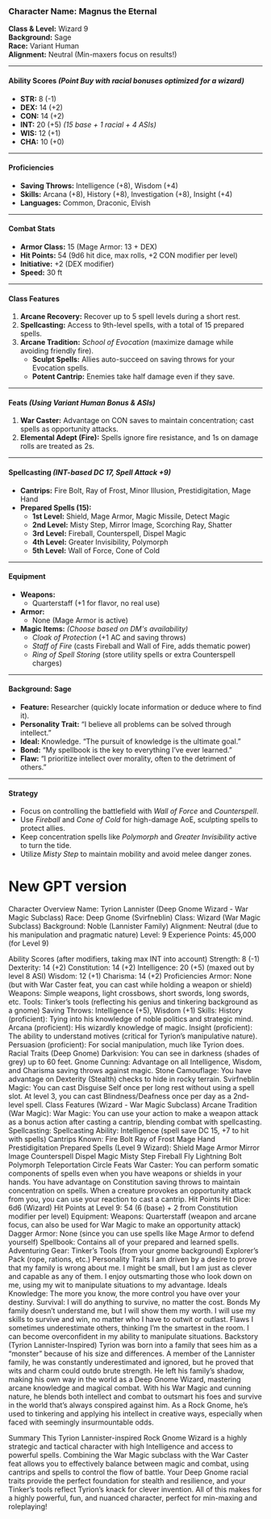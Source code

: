 ### Character Name: Magnus the Eternal

**Class & Level:** Wizard 9  
**Background:** Sage  
**Race:** Variant Human  
**Alignment:** Neutral (Min-maxers focus on results!)

---

#### **Ability Scores** _(Point Buy with racial bonuses optimized for a wizard)_

- **STR:** 8 (-1)
- **DEX:** 14 (+2)
- **CON:** 14 (+2)
- **INT:** 20 (+5) _(15 base + 1 racial + 4 ASIs)_
- **WIS:** 12 (+1)
- **CHA:** 10 (+0)

---

#### **Proficiencies**

- **Saving Throws:** Intelligence (+8), Wisdom (+4)
- **Skills:** Arcana (+8), History (+8), Investigation (+8), Insight (+4)
- **Languages:** Common, Draconic, Elvish

---

#### **Combat Stats**

- **Armor Class:** 15 (Mage Armor: 13 + DEX)
- **Hit Points:** 54 (9d6 hit dice, max rolls, +2 CON modifier per level)
- **Initiative:** +2 (DEX modifier)
- **Speed:** 30 ft

---

#### **Class Features**

1. **Arcane Recovery:** Recover up to 5 spell levels during a short rest.
2. **Spellcasting:** Access to 9th-level spells, with a total of 15 prepared spells.
3. **Arcane Tradition:** _School of Evocation_ (maximize damage while avoiding friendly fire).
    - **Sculpt Spells:** Allies auto-succeed on saving throws for your Evocation spells.
    - **Potent Cantrip:** Enemies take half damage even if they save.

---

#### **Feats** _(Using Variant Human Bonus & ASIs)_

1. **War Caster:** Advantage on CON saves to maintain concentration; cast spells as opportunity attacks.
2. **Elemental Adept (Fire):** Spells ignore fire resistance, and 1s on damage rolls are treated as 2s.

---

#### **Spellcasting** _(INT-based DC 17, Spell Attack +9)_

- **Cantrips:** Fire Bolt, Ray of Frost, Minor Illusion, Prestidigitation, Mage Hand
- **Prepared Spells (15):**
    - **1st Level:** Shield, Mage Armor, Magic Missile, Detect Magic
    - **2nd Level:** Misty Step, Mirror Image, Scorching Ray, Shatter
    - **3rd Level:** Fireball, Counterspell, Dispel Magic
    - **4th Level:** Greater Invisibility, Polymorph
    - **5th Level:** Wall of Force, Cone of Cold

---

#### **Equipment**

- **Weapons:**
    - Quarterstaff (+1 for flavor, no real use)
- **Armor:**
    - None (Mage Armor is active)
- **Magic Items:** _(Choose based on DM's availability)_
    - _Cloak of Protection_ (+1 AC and saving throws)
    - _Staff of Fire_ (casts Fireball and Wall of Fire, adds thematic power)
    - _Ring of Spell Storing_ (store utility spells or extra Counterspell charges)

---

#### **Background: Sage**

- **Feature:** Researcher (quickly locate information or deduce where to find it).
- **Personality Trait:** “I believe all problems can be solved through intellect.”
- **Ideal:** Knowledge. “The pursuit of knowledge is the ultimate goal.”
- **Bond:** “My spellbook is the key to everything I’ve ever learned.”
- **Flaw:** “I prioritize intellect over morality, often to the detriment of others.”

---

#### **Strategy**

- Focus on controlling the battlefield with _Wall of Force_ and _Counterspell_.
- Use _Fireball_ and _Cone of Cold_ for high-damage AoE, sculpting spells to protect allies.
- Keep concentration spells like _Polymorph_ and _Greater Invisibility_ active to turn the tide.
- Utilize _Misty Step_ to maintain mobility and avoid melee danger zones.


# New GPT version
Character Overview
Name: Tyrion Lannister (Deep Gnome Wizard - War Magic Subclass)
Race: Deep Gnome (Svirfneblin)
Class: Wizard (War Magic Subclass)
Background: Noble (Lannister Family)
Alignment: Neutral (due to his manipulation and pragmatic nature)
Level: 9
Experience Points: 45,000 (for Level 9)

Ability Scores (after modifiers, taking max INT into account)
Strength: 8 (-1)
Dexterity: 14 (+2)
Constitution: 14 (+2)
Intelligence: 20 (+5) (maxed out by level 8 ASI)
Wisdom: 12 (+1)
Charisma: 14 (+2)
Proficiencies
Armor: None (but with War Caster feat, you can cast while holding a weapon or shield)
Weapons: Simple weapons, light crossbows, short swords, long swords, etc.
Tools: Tinker’s tools (reflecting his genius and tinkering background as a gnome)
Saving Throws: Intelligence (+5), Wisdom (+1)
Skills:
History (proficient): Tying into his knowledge of noble politics and strategic mind.
Arcana (proficient): His wizardly knowledge of magic.
Insight (proficient): The ability to understand motives (critical for Tyrion’s manipulative nature).
Persuasion (proficient): For social manipulation, much like Tyrion does.
Racial Traits (Deep Gnome)
Darkvision: You can see in darkness (shades of grey) up to 60 feet.
Gnome Cunning: Advantage on all Intelligence, Wisdom, and Charisma saving throws against magic.
Stone Camouflage: You have advantage on Dexterity (Stealth) checks to hide in rocky terrain.
Svirfneblin Magic: You can cast Disguise Self once per long rest without using a spell slot. At level 3, you can cast Blindness/Deafness once per day as a 2nd-level spell.
Class Features (Wizard - War Magic Subclass)
Arcane Tradition (War Magic):
War Magic: You can use your action to make a weapon attack as a bonus action after casting a cantrip, blending combat with spellcasting.
Spellcasting:
Spellcasting Ability: Intelligence (spell save DC 15, +7 to hit with spells)
Cantrips Known:
Fire Bolt
Ray of Frost
Mage Hand
Prestidigitation
Prepared Spells (Level 9 Wizard):
Shield
Mage Armor
Mirror Image
Counterspell
Dispel Magic
Misty Step
Fireball
Fly
Lightning Bolt
Polymorph
Teleportation Circle
Feats
War Caster:
You can perform somatic components of spells even when you have weapons or shields in your hands.
You have advantage on Constitution saving throws to maintain concentration on spells.
When a creature provokes an opportunity attack from you, you can use your reaction to cast a cantrip.
Hit Points
Hit Dice: 6d6 (Wizard)
Hit Points at Level 9: 54 (6 (base) + 2 from Constitution modifier per level)
Equipment:
Weapons:
Quarterstaff (weapon and arcane focus, can also be used for War Magic to make an opportunity attack)
Dagger
Armor:
None (since you can use spells like Mage Armor to defend yourself)
Spellbook: Contains all of your prepared and learned spells.
Adventuring Gear:
Tinker’s Tools (from your gnome background)
Explorer’s Pack (rope, rations, etc.)
Personality Traits
I am driven by a desire to prove that my family is wrong about me. I might be small, but I am just as clever and capable as any of them.
I enjoy outsmarting those who look down on me, using my wit to manipulate situations to my advantage.
Ideals
Knowledge: The more you know, the more control you have over your destiny.
Survival: I will do anything to survive, no matter the cost.
Bonds
My family doesn’t understand me, but I will show them my worth.
I will use my skills to survive and win, no matter who I have to outwit or outlast.
Flaws
I sometimes underestimate others, thinking I’m the smartest in the room.
I can become overconfident in my ability to manipulate situations.
Backstory (Tyrion Lannister-Inspired)
Tyrion was born into a family that sees him as a “monster” because of his size and differences. A member of the Lannister family, he was constantly underestimated and ignored, but he proved that wits and charm could outdo brute strength. He left his family’s shadow, making his own way in the world as a Deep Gnome Wizard, mastering arcane knowledge and magical combat. With his War Magic and cunning nature, he blends both intellect and combat to outsmart his foes and survive in the world that’s always conspired against him. As a Rock Gnome, he’s used to tinkering and applying his intellect in creative ways, especially when faced with seemingly insurmountable odds.

Summary
This Tyrion Lannister-inspired Rock Gnome Wizard is a highly strategic and tactical character with high Intelligence and access to powerful spells. Combining the War Magic subclass with the War Caster feat allows you to effectively balance between magic and combat, using cantrips and spells to control the flow of battle. Your Deep Gnome racial traits provide the perfect foundation for stealth and resilience, and your Tinker’s tools reflect Tyrion’s knack for clever invention. All of this makes for a highly powerful, fun, and nuanced character, perfect for min-maxing and roleplaying!
